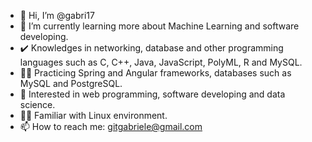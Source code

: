 - 👋 Hi, I’m @gabri17
- 🌱 I’m currently learning more about Machine Learning and software developing.
- ✔️ Knowledges in networking, database and other programming languages such as C, C++, Java, JavaScript, PolyML, R and MySQL.
- 🧗‍♂️ Practicing Spring and Angular frameworks, databases such as MySQL and PostgreSQL.
- 📖 Interested in web programming, software developing and data science.
- 👍🏻 Familiar with Linux environment.
- 📫 How to reach me: gitgabriele@gmail.com

<!---
gabri17/gabri17 is a ✨ special ✨ repository because its `README.md` (this file) appears on your GitHub profile.
You can click the Preview link to take a look at your changes.
--->
